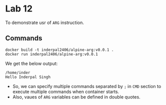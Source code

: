 # Lab 12
To demonstrate usr of `ARG` instruction.

## Commands
```
docker build -t inderpal2406/alpine-arg:v0.0.1 .
docker run inderpal2406/alpine-arg:v0.0.1
```

We get the below output:
```
/home/inder
Hello Inderpal Singh
```

* So, we can specify multiple commands separated by `;` in `CMD` section to execute multiple commands when container starts.
* Also, vaues of `ARG` variables can be defined in double quotes.
